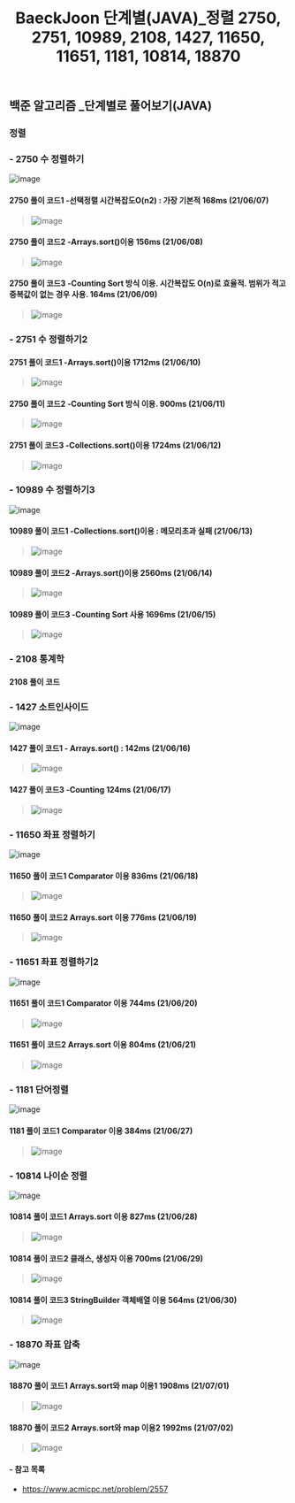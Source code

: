 ﻿---
layout: single
title: "BaeckJoon 단계별(JAVA)_정렬 2750, 2751, 10989, 2108, 1427, 11650, 11651, 1181, 10814, 18870"
read_time: true
categories: 
 - BaeckJoon 
tags: 
 - Algorithm
 - BaeckJoon 
last_modified_at: '2021-06-06 23:21:00 +0800'
toc: true
toc_sticky: true
toc_label: 목차
---
## 백준 알고리즘 _단계별로 풀어보기(JAVA)
### 정렬
### - 2750 수 정렬하기
![image](https://user-images.githubusercontent.com/66898243/121035307-b6507b80-c7e8-11eb-8c6c-23a889e978ff.png)

#### 2750 풀이 코드1 -선택정렬 시간복잡도O(n2) : 가장 기본적 168ms (21/06/07)
>  ![image](https://user-images.githubusercontent.com/66898243/121034852-51952100-c7e8-11eb-8055-f5e3c13aa11d.png)

#### 2750 풀이 코드2 -Arrays.sort()이용 156ms (21/06/08)
>  ![image](https://user-images.githubusercontent.com/66898243/121203157-db102600-c8b0-11eb-8a69-10969ff844bb.png)

#### 2750 풀이 코드3 -Counting Sort 방식 이용. 시간복잡도 O(n)로 효율적. 범위가 적고 중복값이 없는 경우 사용. 164ms (21/06/09)
> ![image](https://user-images.githubusercontent.com/66898243/121377295-2ee84100-c97d-11eb-91bb-070f296696dd.png)

### - 2751 수 정렬하기2

#### 2751 풀이 코드1 -Arrays.sort()이용 1712ms (21/06/10)
> ![image](https://user-images.githubusercontent.com/66898243/121543202-b39d9280-ca43-11eb-9434-08eb164e8956.png)
 
#### 2750 풀이 코드2 -Counting Sort 방식 이용. 900ms (21/06/11)
> ![image](https://user-images.githubusercontent.com/66898243/121696665-418e8180-cb07-11eb-97a0-dc4fa6c7fb86.png)

#### 2751 풀이 코드3 -Collections.sort()이용 1724ms (21/06/12)
> ![image](https://user-images.githubusercontent.com/66898243/121779940-11171800-cbd9-11eb-8518-db81f54784c7.png)

### - 10989 수 정렬하기3
![image](https://user-images.githubusercontent.com/66898243/121811459-71708d00-cc9f-11eb-8301-3b7812d415eb.png)

#### 10989 풀이 코드1 -Collections.sort()이용 : 메모리초과 실패 (21/06/13)
> ![image](https://user-images.githubusercontent.com/66898243/121811386-471ecf80-cc9f-11eb-8a10-f9633afad96b.png)

#### 10989 풀이 코드2 -Arrays.sort()이용 2560ms (21/06/14)
> ![image](https://user-images.githubusercontent.com/66898243/121909298-bf04fc80-cd68-11eb-845e-ce7519e88864.png)

#### 10989 풀이 코드3 -Counting Sort 사용 1696ms (21/06/15)
> ![image](https://user-images.githubusercontent.com/66898243/122061360-63e70e80-ce29-11eb-802c-d85eb91c5773.png)

### - 2108 통계학

#### 2108 풀이 코드
>

### - 1427 소트인사이드
![image](https://user-images.githubusercontent.com/66898243/122238309-fe635280-cefa-11eb-9ddc-760aca3a3771.png)

#### 1427 풀이 코드1 - Arrays.sort() : 142ms (21/06/16)
> ![image](https://user-images.githubusercontent.com/66898243/122238225-edb2dc80-cefa-11eb-8a2c-9418a892dcd1.png)

#### 1427 풀이 코드3 -Counting  124ms (21/06/17)
> ![image](https://user-images.githubusercontent.com/66898243/122418539-3df67100-cfc5-11eb-9ef0-49f6c9e61b3f.png)

### - 11650 좌표 정렬하기
![image](https://user-images.githubusercontent.com/66898243/122576237-70b76c80-d08c-11eb-8836-8a6fc22dd6b9.png)

#### 11650 풀이 코드1 Comparator 이용 836ms (21/06/18)
> ![image](https://user-images.githubusercontent.com/66898243/122576212-67c69b00-d08c-11eb-9bb6-2ab3626ad553.png)

#### 11650 풀이 코드2  Arrays.sort 이용 776ms (21/06/19)
> ![image](https://user-images.githubusercontent.com/66898243/122942062-e2572980-d3b0-11eb-80e6-d6223b9d22e3.png)

### - 11651 좌표 정렬하기2
![image](https://user-images.githubusercontent.com/66898243/122675023-91113380-d212-11eb-9c8e-dc304e664e25.png)

#### 11651 풀이 코드1 Comparator 이용 744ms (21/06/20)
> ![image](https://user-images.githubusercontent.com/66898243/122675137-067d0400-d213-11eb-8dd5-fc8af164a0d5.png)

#### 11651 풀이 코드2  Arrays.sort 이용 804ms (21/06/21)
> ![image](https://user-images.githubusercontent.com/66898243/122778205-bb80f080-d2e7-11eb-871e-d23a930284f8.png)

### - 1181 단어정렬
![image](https://user-images.githubusercontent.com/66898243/123549053-55daab80-d7a2-11eb-9c8c-13d58af119bd.png)

#### 1181 풀이 코드1 Comparator 이용 384ms (21/06/27)
>  ![image](https://user-images.githubusercontent.com/66898243/123549018-317ecf00-d7a2-11eb-9584-be304256491d.png)
 
### - 10814 나이순 정렬
![image](https://user-images.githubusercontent.com/66898243/123644525-694c4c00-d860-11eb-921c-fb6c9e331e1e.png)

#### 10814 풀이 코드1 Arrays.sort 이용 827ms (21/06/28)
> ![image](https://user-images.githubusercontent.com/66898243/123644438-589bd600-d860-11eb-9acc-ac0baf247f04.png)

#### 10814 풀이 코드2 클래스, 생성자 이용 700ms (21/06/29)
> ![image](https://user-images.githubusercontent.com/66898243/123814574-c1528380-d930-11eb-8f75-daad2a0b4da1.png)

#### 10814 풀이 코드3 StringBuilder 객체배열 이용 564ms (21/06/30)
>  ![image](https://user-images.githubusercontent.com/66898243/123973150-7ac75c80-d9f6-11eb-8d3b-de0514c3ba21.png)

### - 18870 좌표 압축
![image](https://user-images.githubusercontent.com/66898243/124141672-8ed98f80-dac4-11eb-89bf-ce96310ea271.png)

#### 18870 풀이 코드1 Arrays.sort와 map 이용1 1908ms (21/07/01)
>  ![image](https://user-images.githubusercontent.com/66898243/124142232-04ddf680-dac5-11eb-85e9-4edb5da34d73.png)

#### 18870 풀이 코드2 Arrays.sort와 map 이용2  1992ms (21/07/02)
>  ![image](https://user-images.githubusercontent.com/66898243/124287036-89467d00-db8a-11eb-9657-8878b34dfc22.png)

#### - 참고 목록
- https://www.acmicpc.net/problem/2557